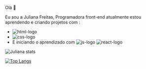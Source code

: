 Olá 👋

Eu sou a Juliana Freitas, Programadora front-end atualmente estou aprendendo e criando projetos com :
- <img src="https://img.shields.io/badge/HTML5-E34F26?style=for-the-badge&logo=html5&logoColor=w" alt="html-logo"/>
- <img src="https://img.shields.io/badge/CSS3-1572B6?style=for-the-badge&logo=css3&logoColor=white" alt="css-logo"/> 
- E iniciando o aprendizado com <img src="https://img.shields.io/badge/JavaScript-F7DF1E?style=for-the-badge&logo=javascript&logoColor=black" alt="js-logo"> <img src="https://img.shields.io/badge/React-20232A?style=for-the-badge&logo=react&logoColor=61DAFB" alt="react-logo">

![Juliana stats](https://github-readme-stats.vercel.app/api?username=JuFreitas95&show_icons=true&theme=radical)



[![Top Langs](https://github-readme-stats.vercel.app/api/top-langs/?username=JuFreitas95&langs_count=8)](https://github.com/anuraghazra/github-readme-stats)
